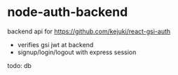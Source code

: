 # node-auth-backend
backend api for https://github.com/kejuki/react-gsi-auth

- verifies gsi jwt at backend
- signup/login/logout with express session

todo: db

